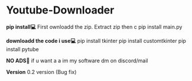 # Youtube-Downloader

**pip install💻**
First ownloadd the zip.
Extract zip
then c
pip install main.py

**downloadd the code i use💻**
pip install tkinter
pip install customtkinter
pip install pytube

**NO ADS🔴**
if u want a a im my software dm on discord/mail


**Version**
0.2 version (Bug fix)



